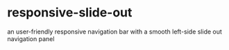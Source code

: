# responsive-slide-out
an user-friendly responsive navigation bar with a smooth left-side slide out navigation panel 
